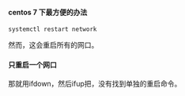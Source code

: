 #### centos 7 下最方便的办法
```
systemctl restart network
```
然而，这会重启所有的网口。

#### 只重启一个网口
那就用ifdown，然后ifup把，没有找到单独的重启命令。
